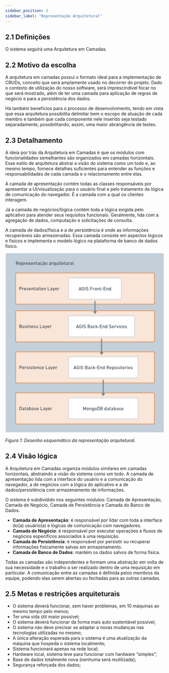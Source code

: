 ```yaml
---
sidebar_position: 3
sidebar_label: "Representação Arquitetural"
---
```


## 2.1 Definições
O sistema seguirá uma Arquitetura em Camadas.

## 2.2 Motivo da escolha
A arquitetura em camadas possui o formato ideal para a implementação de CRUDs, conceito que será amplamente usado no decorrer do projeto. Dado o contexto de utilização do nosso software, será imprescindível focar no que será mostrado, além de ter uma camada para aplicação de regras de negócio e para a persistência dos dados.

Há também benefícios para o processo de desenvolvimento, tendo em vista que essa arquitetura possibilita delimitar bem o escopo de atuação de cada membro e também que cada componente nele inserido seja testado separadamente, possibilitando, assim, uma maior abrangência de testes.

## 2.3 Detalhamento
A ideia por trás da Arquitetura em Camadas é que os módulos com funcionalidades semelhantes são organizados em camadas horizontais. Esse estilo de arquitetura abstrai a visão do sistema como um todo e, ao mesmo tempo, fornece detalhes suficientes para entender as funções e responsabilidades de cada camada e o relacionamento entre elas.

A camada de apresentação contém todas as classes responsáveis por apresentar a UI/visualização para o usuário final e pelo tratamento da lógica de comunicação do navegador. É a camada com a qual os clientes interagem.

Já a camada de negócios/lógica contém toda a lógica exigida pelo aplicativo para atender seus requisitos funcionais. Geralmente, lida com a agregação de dados, computação e solicitações de consulta.

A camada de dados/física e a de persistência é onde as informações recuperáveis são armazenadas. Essa camada consiste em aspectos lógicos e físicos e implementa o modelo lógico na plataforma de banco de dados físico.

![Representação da arquitetura em Camadas.](../../static/img/RepresentacaoArquitetural.png)

*Figura 1: Desenho esquemático da representação arquitetural.*

## 2.4 Visão lógica
A Arquitetura em Camadas organiza módulos similares em camadas horizontais, abstraindo a visão do sistema como um todo. A camada de apresentação lida com a interface do usuário e a comunicação do navegador, a de negócios com a lógica do aplicativo e a de dados/persistência com armazenamento de informações.

O sistema é subdividido nos seguintes módulos: Camada de Apresentação, Camada de Negócio, Camada de Persistência e Camada do Banco de Dados.

- **Camada de Apresentação**: é responsável por lidar com toda a interface do(a) usuário(a) e lógicas de comunicação com navegadores.
- **Camada de Negócio**: é responsável por executar operações e fluxos de negócios específicos associados à uma requisição.
- **Camada de Persistência**: é responsável por persistir ou recuperar informações fisicamente salvas em armazenamento.
- **Camada de Banco de Dados**: mantém os dados salvos de forma física.

Todas as camadas são independentes e formam uma abstração em volta de sua necessidade e o trabalho a ser realizado dentro de uma requisição em particular. A comunicação entre as camadas é definida pelos membros da equipe, podendo elas serem abertas ou fechadas para as outras camadas.


## 2.5 Metas e restrições arquiteturais
- O sistema deverá funcionar, sem haver problemas, em 10 máquinas ao mesmo tempo pelo menos;
- Ter uma vida útil maior possível;
- O sistema deverá funcionar da forma mais auto sustentável possível;
- O sistema não deve precisar se adaptar a novas mudanças nas tecnologias utilizadas no mesmo;
- A única alteração esperada para o sistema é uma atualização da máquina que hospeda o sistema localmente;
- Sistema funcionará apenas na rede local;
- Hardware local, sistema leve para funcionar com hardware “simples”;
- Base de dados totalmente nova (nenhuma será reutilizada);
- Segurança reforçada dos dados;
